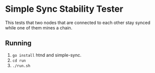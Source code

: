 # Simple Sync Stability Tester
This tests that two nodes that are connected to each other
stay synced while one of them mines a chain.

## Running
 1. `go install` htnd and simple-sync.
 2. `cd run`
 3. `./run.sh`



